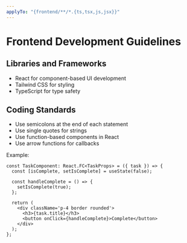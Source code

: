 ```yaml
---
applyTo: "{frontend/**/*.{ts,tsx,js,jsx}}"
---
```


# Frontend Development Guidelines

## Libraries and Frameworks

- React for component-based UI development
- Tailwind CSS for styling
- TypeScript for type safety

## Coding Standards

- Use semicolons at the end of each statement
- Use single quotes for strings
- Use function-based components in React
- Use arrow functions for callbacks

Example:

```tsx
const TaskComponent: React.FC<TaskProps> = ({ task }) => {
  const [isComplete, setIsComplete] = useState(false);
  
  const handleComplete = () => {
    setIsComplete(true);
  };
  
  return (
    <div className='p-4 border rounded'>
      <h3>{task.title}</h3>
      <button onClick={handleComplete}>Complete</button>
    </div>
  );
};
```
